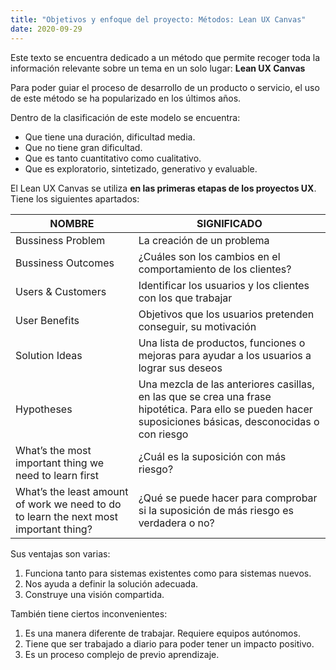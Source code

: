```yaml
---
title: "Objetivos y enfoque del proyecto: Métodos: Lean UX Canvas"
date: 2020-09-29
---
```

Este texto se encuentra dedicado a un método que permite recoger toda la información relevante sobre un tema en un solo lugar: **Lean UX Canvas**

Para poder guiar el proceso de desarrollo de un producto o servicio, el uso de este método se ha popularizado en los últimos años.

Dentro de la clasificación de este modelo se encuentra:
-	Que tiene una duración, dificultad media.
-	Que no tiene gran dificultad.
-	Que es tanto cuantitativo como cualitativo.
-	Que es exploratorio, sintetizado, generativo y evaluable.

El Lean UX Canvas se utiliza **en las primeras etapas de los proyectos UX**. Tiene los siguientes apartados:

NOMBRE | SIGNIFICADO
--------------------------- | ---------------------
Bussiness Problem | La creación de un problema
Bussiness Outcomes | ¿Cuáles son los cambios en el comportamiento de los clientes?
Users & Customers | Identificar los usuarios y los clientes con los que trabajar
User Benefits | Objetivos que los usuarios pretenden conseguir, su motivación
Solution Ideas | Una lista de productos, funciones o mejoras para ayudar a los usuarios a lograr sus deseos
Hypotheses| Una mezcla de las anteriores casillas, en las que se crea una frase hipotética. Para ello se pueden hacer suposiciones básicas, desconocidas o con riesgo
What’s the most important thing we need to learn first| ¿Cuál es la suposición con más riesgo?
What’s the least amount of work we need to do to learn the next most important thing?| ¿Qué se puede hacer para comprobar si la suposición de más riesgo es verdadera o no?

Sus ventajas son varias:
1.	Funciona tanto para sistemas existentes como para sistemas nuevos.
2.	Nos ayuda a definir la solución adecuada.
3.	Construye una visión compartida.

También tiene ciertos inconvenientes:
1.	Es una manera diferente de trabajar. Requiere equipos autónomos.
2.	Tiene que ser trabajado a diario para poder tener un impacto positivo.
3.	Es un proceso complejo de previo aprendizaje.
